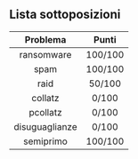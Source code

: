 ## Lista sottoposizioni
| Problema          | Punti         |
|:-----------------:|:-------------:|
| ransomware        | 100/100       |
| spam              | 100/100       |
| raid              | 50/100        |
| collatz           | 0/100         |
| pcollatz          | 0/100         |
| disuguaglianze    | 0/100         |
| semiprimo         | 100/100       |